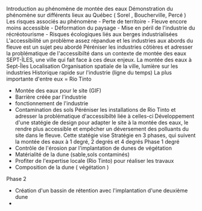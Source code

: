 Introduction au phénomène de montée des eaux 
Démonstration du phénomène sur différents lieux au Québec ( Sorel , Boucherville, Percé )
Les risques associés au phénomène 
    - Perte de territoire
    - Fleuve encore moins accessible
    - Déformation du paysage
    - Mise en péril de l'industrie du récréotourisme
    - Risques écologiques liés aux berges industrialisées
L'accessibilité un problème assez répandue et les industries aux abords du fleuve est un sujet peu abordé
Péréniser les industries côtières et adresser la problématique de l'accessibilté dans un contexte de montée des eaux
SEPT-ÎLES, une ville qui fait face à ces deux enjeux. 
La montée des eaux à Sept-Îles
Localisation 
Organisation spatiale de la ville, lumière sur les industries
Historique rapide sur l'industrie (ligne du temps)
La plus importante d'entre eux = Rio Tinto
 - Montée des eaux pour le site (GIF)
 - Barrière créée par l'industrie
 - fonctionnement de l'industrie
 - Contamination des sols
Péréniser les installations de Rio Tinto et adresser la problématique d'accessibilté liée à celles-ci
Développement d'une statégie de design pour adapter le site à la montée des eaux, le rendre plus accessible et empêcher un déversement des polluants du site dans le fleuve. 
Cette statégie vise 
Stratégie en 3 phases, qui suivent la montée des eaux à 1 degré, 2 degrés et 4 degrés
Phase 1 degré
  - Contrôle de l'érosion  par l'implantation de dunes de végétation
  - Matérialité de la dune (sable,sols contaminés)
  - Profiter de l'expertise locale (Rio Tinto) pour réaliser les travaux
  - Composition de la dune ( végétation )

Phase 2 

  - Création d'un bassin de rétention avec l'implantation d'une deuxième dune
  - 

